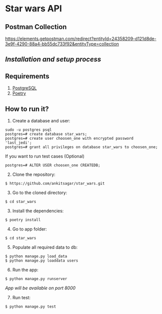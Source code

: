 # Star wars API

## Postman Collection
  https://elements.getpostman.com/redirect?entityId=24358209-d121d8de-3e9f-4290-88a4-bb55dc733f92&entityType=collection

## _Installation and setup process_

## Requirements

1. [PostgreSQL](https://www.postgresql.org/download/)
2. [Poetry](https://python-poetry.org/docs/)

## How to run it?

1. Create a database and user:
```
sudo -u postgres psql
postgres=# create database star_wars;
postgres=# create user choosen_one with encrypted password 'last_jedi';
postgres=# grant all privileges on database star_wars to choosen_one;
```
If you want to run test cases (Optional)
```
postgres=# ALTER USER choosen_one CREATEDB;
```

2. Clone the repository:
```
$ https://github.com/ankitsagar/star_wars.git
```

3. Go to the cloned directory:
```
$ cd star_wars
```

3. Install the dependencies:
```
$ poetry install
```

4. Go to app folder:
```
$ cd star_wars
```

5. Populate all required data to db:
```
$ python manage.py load_data
$ python manage.py loaddata users
```

6. Run the app:
```
$ python manage.py runserver
```

*App will be available on port 8000*

7. Run test:
```
$ python manage.py test
```
